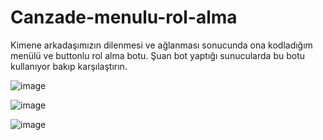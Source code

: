 # Canzade-menulu-rol-alma

Kimene arkadaşımızın dilenmesi ve ağlanması sonucunda ona kodladığım menülü ve buttonlu rol alma botu. Şuan bot yaptığı sunucularda bu botu kullanıyor bakıp karşılaştırın. <br>

![image](https://user-images.githubusercontent.com/77938499/144753664-5a293562-45c3-48c1-964a-d5da5e00876c.png) <br>

![image](https://user-images.githubusercontent.com/77938499/144753677-a0cd1243-0d9e-4a33-b2b6-8b74a2a56508.png) <br>

![image](https://user-images.githubusercontent.com/77938499/144753600-1824f746-6aef-400a-bf1a-557b6852280d.png)

